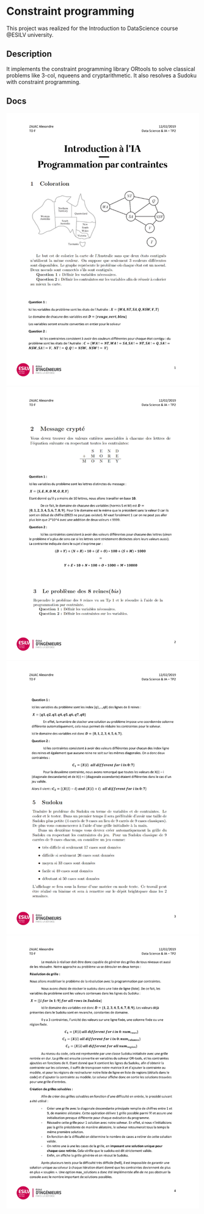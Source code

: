 # Constraint programming

This project was realized for the Introduction to DataScience course @ESILV university.

## Description 
It implements the constraint programming library ORtools to solve classical problems like 3-col, nqueens and cryptarithmetic. 
It also resolves a Sudoku with constraint programming.

## Docs
![](./demos/demo1.jpg)
![](./demos/demo2.jpg)
![](./demos/demo3.jpg)
![](./demos/demo4.jpg)